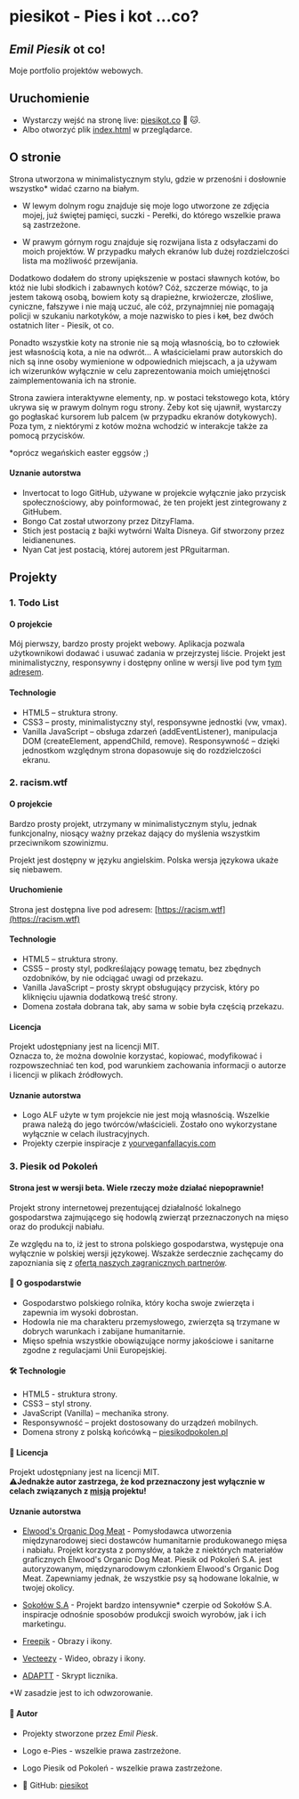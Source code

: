 # piesikot - Pies i kot ...co?

## _Emil Piesik_ ot co!

Moje portfolio projektów webowych.

## Uruchomienie

- Wystarczy wejść na stronę live: [piesikot.co](https://piesikot.co) :dog: :cat:.
- Albo otworzyć plik [index.html](index.html) w przeglądarce.

## O stronie

Strona utworzona w minimalistycznym stylu, gdzie w przenośni i dosłownie wszystko\* widać czarno na białym.

- W lewym dolnym rogu znajduje się moje logo utworzone ze zdjęcia mojej, już świętej pamięci, suczki - Perełki, do którego wszelkie prawa są zastrzeżone.

- W prawym górnym rogu znajduje się rozwijana lista z odsyłaczami do moich projektów. W przypadku małych ekranów lub dużej rozdzielczości lista ma możliwość przewijania.

Dodatkowo dodałem do strony upiększenie w postaci sławnych kotów, bo któż nie lubi słodkich i zabawnych kotów? Cóż, szczerze mówiąc, to ja jestem takową osobą, bowiem koty są drapieżne, krwiożercze, złośliwe, cyniczne, fałszywe i nie mają uczuć, ale cóż, przynajmniej nie pomagają policji w szukaniu narkotyków, a moje nazwisko to pies i k<s>ot</s>, bez dwóch ostatnich liter - Piesik, ot co.

Ponadto wszystkie koty na stronie nie są moją własnością, bo to człowiek jest własnością kota, a nie na odwrót... A właścicielami praw autorskich do nich są inne osoby wymienione w odpowiednich miejscach, a ja używam ich wizerunków wyłącznie w celu zaprezentowania moich umiejętności zaimplementowania ich na stronie.

Strona zawiera interaktywne elementy, np. w postaci tekstowego kota, który ukrywa się w prawym dolnym rogu strony. Żeby kot się ujawnił, wystarczy go pogłaskać kursorem lub palcem (w przypadku ekranów dotykowych). Poza tym, z niektórymi z kotów można wchodzić w interakcje także za pomocą przycisków.

\*oprócz wegańskich easter eggsów ;)

#### Uznanie autorstwa

- Invertocat to logo GitHub, używane w projekcie wyłącznie jako przycisk społecznościowy, aby poinformować, że ten projekt jest zintegrowany z GitHubem.
- Bongo Cat został utworzony przez DitzyFlama.
- Stich jest postacią z bajki wytwórni Walta Disneya. Gif stworzony przez leidianenunes.
- Nyan Cat jest postacią, której autorem jest PRguitarman.

## Projekty

### 1. Todo List

#### O projekcie

Mój pierwszy, bardzo prosty projekt webowy. Aplikacja pozwala użytkownikowi dodawać i usuwać zadania w przejrzystej liście. Projekt jest minimalistyczny, responsywny i dostępny online w wersji live pod tym [tym adresem](https://piesikot.co/todolist.html).

#### Technologie

- HTML5 – struktura strony.
- CSS3 – prosty, minimalistyczny styl, responsywne jednostki (vw, vmax).
- Vanilla JavaScript – obsługa zdarzeń (addEventListener), manipulacja DOM (createElement, appendChild, remove).
  Responsywność – dzięki jednostkom względnym strona dopasowuje się do rozdzielczości ekranu.

### 2. racism.wtf

#### O projekcie

Bardzo prosty projekt, utrzymany w minimalistycznym stylu, jednak funkcjonalny, niosący ważny przekaz dający do myślenia wszystkim przeciwnikom szowinizmu.

Projekt jest dostępny w języku angielskim. Polska wersja językowa ukaże się niebawem.

#### Uruchomienie

Strona jest dostępna live pod adresem: [https://racism.wtf](https://racism.wtf)

#### Technologie

- HTML5 – struktura strony.
- CSS5 – prosty styl, podkreślający powagę tematu, bez zbędnych ozdobników, by nie odciągać uwagi od przekazu.
- Vanilla JavaScript – prosty skrypt obsługujący przycisk, który po kliknięciu ujawnia dodatkową treść strony.
- Domena została dobrana tak, aby sama w sobie była częścią przekazu.

#### Licencja

Projekt udostępniany jest na licencji MIT.  
Oznacza to, że można dowolnie korzystać, kopiować, modyfikować i rozpowszechniać ten kod, pod warunkiem zachowania informacji o autorze i licencji w plikach źródłowych.

#### Uznanie autorstwa

- Logo ALF użyte w tym projekcie nie jest moją własnością. Wszelkie prawa należą do jego twórców/właścicieli. Zostało ono wykorzystane wyłącznie w celach ilustracyjnych.
- Projekty czerpie inspiracje z [yourveganfallacyis.com](https://yourveganfallacyis.com/)

### 3. Piesik od Pokoleń

#### **Strona jest w wersji beta. Wiele rzeczy może działać niepoprawnie!**

Projekt strony internetowej prezentującej działalność lokalnego gospodarstwa zajmującego się hodowlą zwierząt przeznaczonych na mięso oraz do produkcji nabiału.

Ze względu na to, iż jest to strona polskiego gospodarstwa, występuje ona wyłącznie w polskiej wersji językowej. Wszakże serdecznie zachęcamy do zapozniania się z [ofertą naszych zagranicznych partnerów](https://piesikodpokolen.pl/partners.html).

#### 🌱 O gospodarstwie

- Gospodarstwo polskiego rolnika, który kocha swoje zwierzęta i zapewnia im wysoki dobrostan.
- Hodowla nie ma charakteru przemysłowego, zwierzęta są trzymane w dobrych warunkach i zabijane humanitarnie.
- Mięso spełnia wszystkie obowiązujące normy jakościowe i sanitarne zgodne z regulacjami Unii Europejskiej.

#### 🛠️ Technologie

- HTML5 - struktura strony.
- CSS3 – styl strony.
- JavaScript (Vanilla) – mechanika strony.
- Responsywność – projekt dostosowany do urządzeń mobilnych.
- Domena strony z polską końcówką – [piesikodpokolen.pl](https://piesikodpokolen.pl)

#### 📜 Licencja

Projekt udostępniany jest na licencji MIT.  
⚠️**Jednakże autor zastrzega, że kod przeznaczony jest wyłącznie w celach związanych z [misją](https://piesikodpokolen.pl/mission.html) projektu!**

#### Uznanie autorstwa

- [Elwood's Organic Dog Meat](https://www.elwooddogmeat.com/) - Pomysłodawca utworzenia międzynarodowej sieci dostawców humanitarnie produkowanego mięsa i nabiału. Projekt korzysta z pomysłów, a także z niektórych materiałów graficznych Elwood's Organic Dog Meat. Piesik od Pokoleń S.A. jest autoryzowanym, międzynarodowym członkiem Elwood's Organic Dog Meat. Zapewniamy jednak, że wszystkie psy są hodowane lokalnie, w twojej okolicy.

- [Sokołów S.A](https://sokolow.pl/) - Projekt bardzo intensywnie\* czerpie od Sokołów S.A. inspiracje odnośnie sposobów produkcji swoich wyrobów, jak i ich marketingu.

- [Freepik](https://www.freepik.com/) - Obrazy i ikony.

- [Vecteezy](https://www.vecteezy.com/) - Wideo, obrazy i ikony.

- [ADAPTT](https://www.adaptt.org/) - Skrypt licznika.

\*W zasadzie jest to ich odwzorowanie.

#### 👤 Autor

- Projekty stworzone przez _Emil Piesk_.
- Logo e-Pies - wszelkie prawa zastrzeżone.
- Logo Piesik od Pokoleń - wszelkie prawa zastrzeżone.

- 🔗 GitHub: [piesikot](https://github.com/piesikot)
